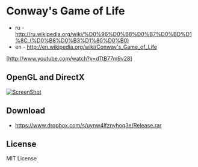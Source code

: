 Conway's Game of Life
=========

 * ru - http://ru.wikipedia.org/wiki/%D0%96%D0%B8%D0%B7%D0%BD%D1%8C_(%D0%B8%D0%B3%D1%80%D0%B0)
 * en - http://en.wikipedia.org/wiki/Conway's_Game_of_Life
 
 [http://www.youtube.com/watch?v=dTtB77m9v28]

OpenGL and DirectX
-------------------------

 [![ScreenShot]()](http://youtu.be/TEyfbg2oCVI)

Download
-------------------------

 * https://www.dropbox.com/s/uynw4lfznyhoq3e/Release.rar

License
-------------------------

MIT License
